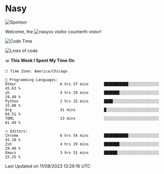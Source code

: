 # Nasy

<!--
<p align="center">
<img height="200" src="https://github-readme-stats.vercel.app/api?username=nasyxx&count_private=true&show_icons=true&theme=dracula&include_all_commits=true"/>
<img height="200" src="https://github-readme-stats.vercel.app/api/top-langs/?username=nasyxx&theme=dracula&hide=html,jupyter+notebook&count_private=true&show_icons=true"/>
</p>

  
----------------
-->

![Sponsor](https://img.shields.io/static/v1.svg?label=Sponsor&message=%E2%9D%A4&logo=GitHub&style=flat&color=pink)
 
Welcome, the ![nasyxx visitor counter](https://count.getloli.com/get/@nasyxx?theme=rule34)th vistor!
 
<!--START_SECTION:waka-->
![Code Time](http://img.shields.io/badge/Code%20Time-3%2C633%20hrs%2032%20mins-blue)

![Lines of code](https://img.shields.io/badge/From%20Hello%20World%20I%27ve%20Written-6.3%20million%20lines%20of%20code-blue)

📊 **This Week I Spent My Time On** 

```text
🕑︎ Time Zone: America/Chicago

💬 Programming Languages: 
Other                    6 hrs 57 mins       ███████████░░░░░░░░░░░░░░   45.63 % 
sh                       4 hrs 29 mins       ███████░░░░░░░░░░░░░░░░░░   29.48 % 
Python                   2 hrs 25 mins       ████░░░░░░░░░░░░░░░░░░░░░   15.88 % 
Org                      41 mins             █░░░░░░░░░░░░░░░░░░░░░░░░   04.51 % 
TOML                     13 mins             ░░░░░░░░░░░░░░░░░░░░░░░░░   01.49 % 

🔥 Editors: 
Chrome                   6 hrs 54 mins       ███████████░░░░░░░░░░░░░░   45.28 % 
Zsh                      4 hrs 29 mins       ███████░░░░░░░░░░░░░░░░░░   29.48 % 
Emacs                    3 hrs 51 mins       ██████░░░░░░░░░░░░░░░░░░░   25.25 % 
```


 Last Updated on 11/08/2023 13:29:16 UTC
<!--END_SECTION:waka-->

<!-- ![visitors](https://visitor-badge.laobi.icu/badge?page_id=nasyxx.nasyxx) -->
